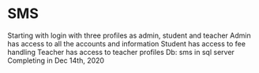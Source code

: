 # SMS
Starting with login with three profiles as admin, student and teacher
Admin has access to all the accounts and information
Student has access to fee handling
Teacher has access to teacher profiles
Db: sms in sql server
Completing in Dec 14th, 2020
